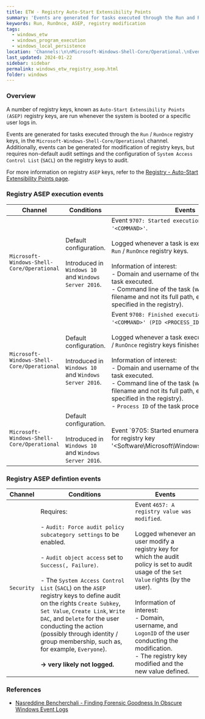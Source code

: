 ```yaml
---
title: ETW - Registry Auto-Start Extensibility Points
summary: 'Events are generated for tasks executed through the Run and RunOnce registry keys. Additionally, events can be generated for modification of registry keys, but requires non-default audit settings and the configuration of SACL on the registry keys to audit.\n\nMain events:\n\nChannel: Microsoft-Windows-Shell-Core/Operational.\nEvent ID 9707: "Started execution of command <COMMAND>".\nEvent ID 9708: "Finished execution of command <COMMAND> (PID <PROCESS_ID>)".\n\nChannel: Security.\nEvent ID 4657: "A registry value was modified".\nRequires non-default audit settings and the configuration of SACL on the registy keys to audit.'
keywords: Run, RunOnce, ASEP, registry modification
tags:
  - windows_etw
  - windows_program_execution
  - windows_local_persistence
location: 'Channels:\n\nMicrosoft-Windows-Shell-Core/Operational.\nEvents: 9705, 9707, 9708.\n\nSecurity.\nEvent: 4657.'
last_updated: 2024-01-22
sidebar: sidebar
permalink: windows_etw_registry_asep.html
folder: windows
---
```


### Overview

A number of registry keys, known as `Auto-Start Extensibility Points (ASEP)`
registry keys, are run whenever the system is booted or a specific user logs
in.

Events are generated for tasks executed through the `Run` / `RunOnce` registry
keys, in the `Microsoft-Windows-Shell-Core/Operational` channel. Additionally,
events can be generated for modification of registry keys, but requires
non-default audit settings and the configuration of
`System Access Control List` (`SACL`) on the registry keys to audit.

For more information on registry `ASEP` keys, refer to the
[Registry - Auto-Start Extensibility Points page](./registry_asep.md).

### Registry ASEP execution events

| Channel | Conditions | Events |
|---------|------------|--------|
| `Microsoft-Windows-Shell-Core/Operational` | Default configuration. <br><br> Introduced in `Windows 10` and `Windows Server 2016`. | Event `9707: Started execution of command '<COMMAND>'`. <br><br> Logged whenever a task is executed through the `Run` / `RunOnce` registry keys. <br><br> Information of interest: <br> - Domain and username of the user for whom the task executed. <br> - Command line of the task (with only the program filename and not its full path, even if the full path is specified in the registry). |
| `Microsoft-Windows-Shell-Core/Operational` | Default configuration. <br><br> Introduced in `Windows 10` and `Windows Server 2016`. |  Event `9708: Finished execution of command '<COMMAND>' (PID <PROCESS_ID>)`. <br><br> Logged whenever a task executed through the `Run` / `RunOnce` registry keys finishes execution. <br><br> Information of interest: <br> - Domain and username of the user for whom the task executed. <br> - Command line of the task (with only the program filename and not its full path, even if the full path is specified in the registry). <br> - `Process ID` of the task process. |
| `Microsoft-Windows-Shell-Core/Operational` | Default configuration. <br><br> Introduced in `Windows 10` and `Windows Server 2016`. | Event `9705: Started enumeration of commands for registry key '<Software\Microsoft\Windows\CurrentVersion\Run | Software\Microsoft\Windows\CurrentVersion\RunOnce>'`. <br><br> Logged whenever the system enumerates the configured `Run` or `RunOnce` registry key's tasks, before their execution. <br><br> Information of interest: <br> - Domain and username of the user for whom the enumeration was performed. |

### Registry ASEP defintion events

| Channel | Conditions | Events |
|---------|------------|--------|
| `Security` | Requires: <br><br> - `Audit: Force audit policy subcategory settings` to be enabled. <br><br> - `Audit object access` set to `Success(, Failure)`. <br><br> - The `System Access Control List` (`SACL`) on the `ASEP` registry keys to define audit on the rights `Create Subkey`, `Set Value`, `Create Link`, `Write DAC`, and `Delete` for the user conducting the action (possibly through identity / group membership, such as, for example, `Everyone`). <br><br> **-> very likely not logged.** | Event `4657: A registry value was modified`. <br><br> Logged whenever an user modify a registry key for which the audit policy is set to audit usage of the `Set Value` rights (by the user). <br><br> Information of interest: <br> - Domain, username, and `LogonID` of the user conducting the modification. <br> - The registry key modified and the new value defined. |

### References

  - [Nasreddine Bencherchali - Finding Forensic Goodness In Obscure Windows Event Logs](https://nasbench.medium.com/finding-forensic-goodness-in-obscure-windows-event-logs-60e978ea45a3)

